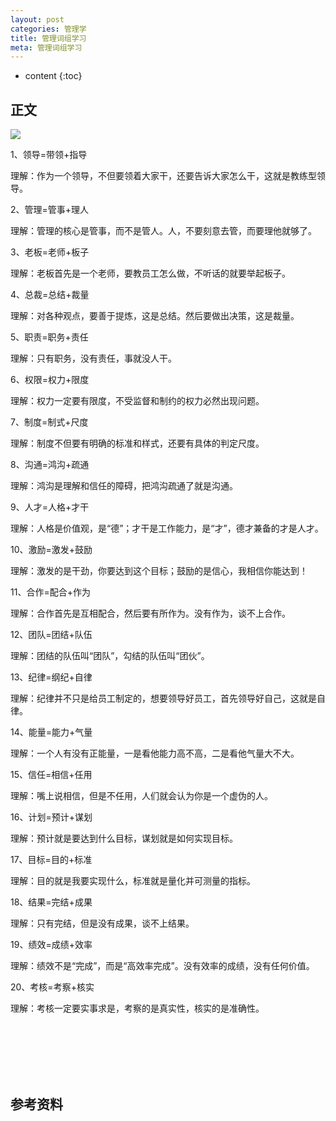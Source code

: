 ```yaml
---
layout: post
categories: 管理学
title: 管理词组学习
meta: 管理词组学习
---
```

* content
{:toc}

## 正文

![]({{site.baseurl}}/images/20221208/20221208124722.png)

1、领导=带领+指导

理解：作为一个领导，不但要领着大家干，还要告诉大家怎么干，这就是教练型领导。

2、管理=管事+理人

理解：管理的核心是管事，而不是管人。人，不要刻意去管，而要理他就够了。

3、老板=老师+板子

理解：老板首先是一个老师，要教员工怎么做，不听话的就要举起板子。

4、总裁=总结+裁量

理解：对各种观点，要善于提炼，这是总结。然后要做出决策，这是裁量。

5、职责=职务+责任

理解：只有职务，没有责任，事就没人干。

6、权限=权力+限度

理解：权力一定要有限度，不受监督和制约的权力必然出现问题。

7、制度=制式+尺度

理解：制度不但要有明确的标准和样式，还要有具体的判定尺度。

8、沟通=鸿沟+疏通

理解：鸿沟是理解和信任的障碍，把鸿沟疏通了就是沟通。

9、人才=人格+才干

理解：人格是价值观，是“德”；才干是工作能力，是“才”，德才兼备的才是人才。

10、激励=激发+鼓励

理解：激发的是干劲，你要达到这个目标；鼓励的是信心，我相信你能达到！

11、合作=配合+作为

理解：合作首先是互相配合，然后要有所作为。没有作为，谈不上合作。

12、团队=团结+队伍

理解：团结的队伍叫“团队”，勾结的队伍叫“团伙”。

13、纪律=纲纪+自律

理解：纪律并不只是给员工制定的，想要领导好员工，首先领导好自己，这就是自律。

14、能量=能力+气量

理解：一个人有没有正能量，一是看他能力高不高，二是看他气量大不大。

15、信任=相信+任用

理解：嘴上说相信，但是不任用，人们就会认为你是一个虚伪的人。

16、计划=预计+谋划

理解：预计就是要达到什么目标，谋划就是如何实现目标。

17、目标=目的+标准

理解：目的就是我要实现什么，标准就是量化并可测量的指标。

18、结果=完结+成果

理解：只有完结，但是没有成果，谈不上结果。

19、绩效=成绩+效率

理解：绩效不是“完成”，而是“高效率完成”。没有效率的成绩，没有任何价值。

20、考核=考察+核实

理解：考核一定要实事求是，考察的是真实性，核实的是准确性。









<br/><br/><br/><br/><br/>
## 参考资料


